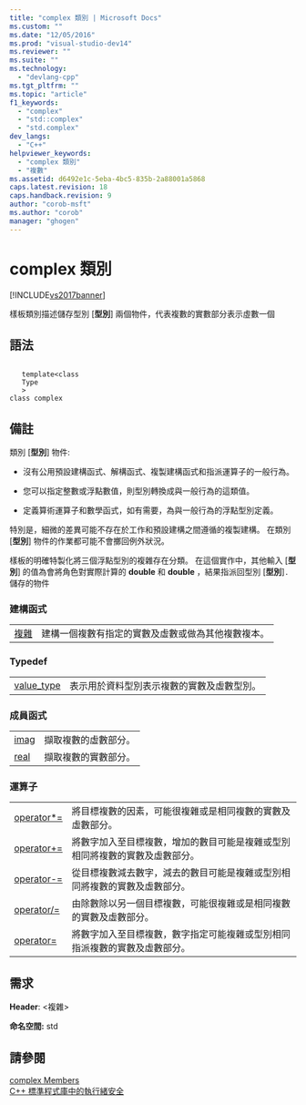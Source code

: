 ```yaml
---
title: "complex 類別 | Microsoft Docs"
ms.custom: ""
ms.date: "12/05/2016"
ms.prod: "visual-studio-dev14"
ms.reviewer: ""
ms.suite: ""
ms.technology: 
  - "devlang-cpp"
ms.tgt_pltfrm: ""
ms.topic: "article"
f1_keywords: 
  - "complex"
  - "std::complex"
  - "std.complex"
dev_langs: 
  - "C++"
helpviewer_keywords: 
  - "complex 類別"
  - "複數"
ms.assetid: d6492e1c-5eba-4bc5-835b-2a88001a5868
caps.latest.revision: 18
caps.handback.revision: 9
author: "corob-msft"
ms.author: "corob"
manager: "ghogen"
---
```

# complex 類別
[!INCLUDE[vs2017banner](../assembler/inline/includes/vs2017banner.md)]

樣板類別描述儲存型別 \[**型別**\] 兩個物件，代表複數的實數部分表示虛數一個  
  
## 語法  
  
```  
  
   template<class   
   Type  
   >  
class complex  
```  
  
## 備註  
 類別 \[**型別**\] 物件:  
  
-   沒有公用預設建構函式、解構函式、複製建構函式和指派運算子的一般行為。  
  
-   您可以指定整數或浮點數值，則型別轉換成與一般行為的這類值。  
  
-   定義算術運算子和數學函式，如有需要，為與一般行為的浮點型別定義。  
  
 特別是，細微的差異可能不存在於工作和預設建構之間遵循的複製建構。  在類別 \[**型別**\] 物件的作業都可能不會擲回例外狀況。  
  
 樣板的明確特製化將三個浮點型別的複雜存在分類。  在這個實作中，其他輸入 \[**型別**\] 的值為會將角色對實際計算的 **double** 和 **double** ，結果指派回型別 \[**型別**\]`.`儲存的物件  
  
### 建構函式  
  
|||  
|-|-|  
|[複雜](../Topic/complex::complex.md)|建構一個複數有指定的實數及虛數或做為其他複數複本。|  
  
### Typedef  
  
|||  
|-|-|  
|[value\_type](../Topic/complex::value_type.md)|表示用於資料型別表示複數的實數及虛數型別。|  
  
### 成員函式  
  
|||  
|-|-|  
|[imag](../Topic/complex::imag.md)|擷取複數的虛數部分。|  
|[real](../Topic/complex::real.md)|擷取複數的實數部分。|  
  
### 運算子  
  
|||  
|-|-|  
|[operator\*\=](../Topic/complex::operator*=.md)|將目標複數的因素，可能很複雜或是相同複數的實數及虛數部分。|  
|[operator\+\=](../Topic/complex::operator+=.md)|將數字加入至目標複數，增加的數目可能是複雜或型別相同將複數的實數及虛數部分。|  
|[operator\-\=](../Topic/complex::operator-=1.md)|從目標複數減去數字，減去的數目可能是複雜或型別相同將複數的實數及虛數部分。|  
|[operator\/\=](../Topic/complex::operator-=2.md)|由除數除以另一個目標複數，可能很複雜或是相同複數的實數及虛數部分。|  
|[operator\=](../Topic/complex::operator=.md)|將數字加入至目標複數，數字指定可能複雜或型別相同指派複數的實數及虛數部分。|  
  
## 需求  
 **Header**: \<複雜\>  
  
 **命名空間:** std  
  
## 請參閱  
 [complex Members](http://msdn.microsoft.com/zh-tw/d5c4466c-43a0-4817-aca1-9a5d492dae28)   
 [C\+\+ 標準程式庫中的執行緒安全](../standard-library/thread-safety-in-the-cpp-standard-library.md)